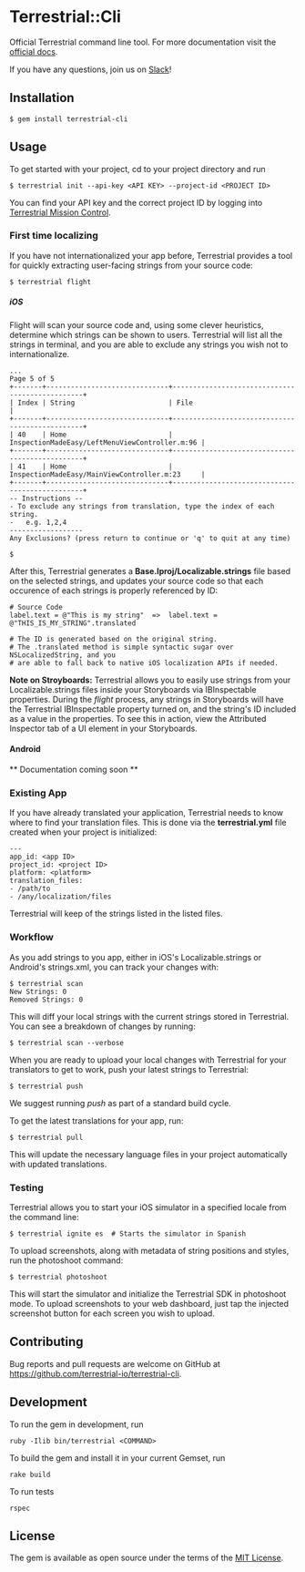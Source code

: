 # Terrestrial::Cli

Official Terrestrial command line tool. For more documentation visit the [official docs](http://docs.terrestrial.io/).

If you have any questions, join us on [Slack](https://terrestrial-slack.herokuapp.com/)!

## Installation

    $ gem install terrestrial-cli

## Usage

To get started with your project, cd to your project directory and run

    $ terrestrial init --api-key <API KEY> --project-id <PROJECT ID>

You can find your API key and the correct project ID by logging into [Terrestrial Mission Control](https://mission.terrestrial.io).	

### First time localizing

If you have not internationalized your app before, Terrestrial provides a tool for quickly extracting user-facing strings from your source code:

	$ terrestrial flight
	
##### iOS
	
Flight will scan your source code and, using some clever heuristics, determine which strings can be shown to users. Terrestrial will list all the strings in terminal, and you are able to exclude any strings you wish not to internationalize.

	... 
	Page 5 of 5
	+-------+------------------------------+------------------------------------------------+
	| Index | String                       | File                                           |
	+-------+------------------------------+------------------------------------------------+
	| 40    | Home                         | InspectionMadeEasy/LeftMenuViewController.m:96 |
	+-------+------------------------------+------------------------------------------------+
	| 41    | Home                         | InspectionMadeEasy/MainViewController.m:23     |
	+-------+------------------------------+------------------------------------------------+
	-- Instructions --
	- To exclude any strings from translation, type the index of each string.
	-   e.g. 1,2,4
	------------------
	Any Exclusions? (press return to continue or 'q' to quit at any time)
	
	$ 

After this, Terrestrial generates a **Base.lproj/Localizable.strings** file based on the selected strings, and updates your source code so that each occurence of each strings is properly referenced by ID:

	# Source Code
	label.text = @"This is my string"  =>  label.text = @"THIS_IS_MY_STRING".translated
	
	# The ID is generated based on the original string.
	# The .translated method is simple syntactic sugar over NSLocalizedString, and you
	# are able to fall back to native iOS localization APIs if needed.
	
**Note on Stroyboards:** Terrestrial allows you to easily use strings from your Localizable.strings files inside your Storyboards via IBInspectable properties. During the *flight* process, any strings in Storyboards will have the Terrestrial IBInspectable property turned on, and the string's ID included as a value in the properties. To see this in action, view the Attributed Inspector tab of a UI element in your Storyboards.
	
#### Android

** Documentation coming soon **

### Existing App

If you have already translated your application, Terrestrial needs to know where to find your translation files. This is done via the **terrestrial.yml** file created when your project is initialized:

	---
	app_id: <app ID>
	project_id: <project ID>
	platform: <platform>
	translation_files:
	- /path/to
	- /any/localization/files
	
Terrestrial will keep of the strings listed in the listed files.

### Workflow

As you add strings to you app, either in iOS's Localizable.strings or Android's strings.xml, you can track your changes with:

	$ terrestrial scan
	New Strings: 0
	Removed Strings: 0
	
This will diff your local strings with the current strings stored in Terrestrial. You can see a breakdown of changes by running:

	$ terrestrial scan --verbose
	
When you are ready to upload your local changes with Terrestrial for your translators to get to work, push your latest strings to Terrestrial:

	$ terrestrial push

We suggest running *push* as part of a standard build cycle.

To get the latest translations for your app, run:

	$ terrestrial pull

This will update the necessary language files in your project automatically with updated translations.

### Testing

Terrestrial allows you to start your iOS simulator in a specified locale from the command line:

	$ terrestrial ignite es  # Starts the simulator in Spanish


To upload screenshots, along with metadata of string positions and styles, run the photoshoot command:

	$ terrestrial photoshoot

This will start the simulator and initialize the Terrestrial SDK in photoshoot mode. To upload screenshots to your web dashboard, just tap the injected screenshot button for each screen you wish to upload.


## Contributing

Bug reports and pull requests are welcome on GitHub at https://github.com/terrestrial-io/terrestrial-cli.

## Development

To run the gem in development, run

    ruby -Ilib bin/terrestrial <COMMAND>

To build the gem and install it in your current Gemset, run 

    rake build

To run tests

    rspec

## License

The gem is available as open source under the terms of the [MIT License](http://opensource.org/licenses/MIT).

